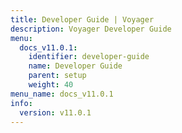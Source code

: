 ```yaml
---
title: Developer Guide | Voyager
description: Voyager Developer Guide
menu:
  docs_v11.0.1:
    identifier: developer-guide
    name: Developer Guide
    parent: setup
    weight: 40
menu_name: docs_v11.0.1
info:
  version: v11.0.1
---
```



